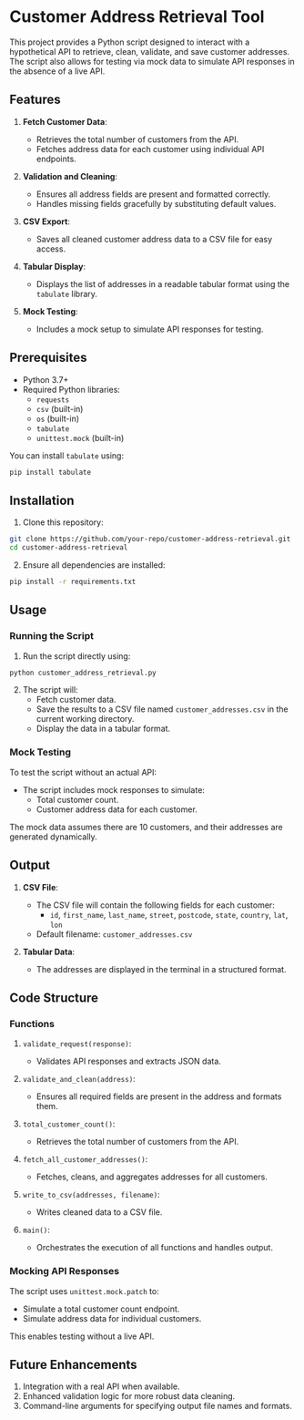 # Customer Address Retrieval Tool

This project provides a Python script designed to interact with a hypothetical API to retrieve, clean, validate, and save customer addresses. The script also allows for testing via mock data to simulate API responses in the absence of a live API.

## Features

1. **Fetch Customer Data**:
   - Retrieves the total number of customers from the API.
   - Fetches address data for each customer using individual API endpoints.

2. **Validation and Cleaning**:
   - Ensures all address fields are present and formatted correctly.
   - Handles missing fields gracefully by substituting default values.

3. **CSV Export**:
   - Saves all cleaned customer address data to a CSV file for easy access.

4. **Tabular Display**:
   - Displays the list of addresses in a readable tabular format using the `tabulate` library.

5. **Mock Testing**:
   - Includes a mock setup to simulate API responses for testing.

## Prerequisites

- Python 3.7+
- Required Python libraries:
  - `requests`
  - `csv` (built-in)
  - `os` (built-in)
  - `tabulate`
  - `unittest.mock` (built-in)

You can install `tabulate` using:
```bash
pip install tabulate
```

## Installation

1. Clone this repository:
```bash
git clone https://github.com/your-repo/customer-address-retrieval.git
cd customer-address-retrieval
```

2. Ensure all dependencies are installed:
```bash
pip install -r requirements.txt
```

## Usage

### Running the Script

1. Run the script directly using:
```bash
python customer_address_retrieval.py
```

2. The script will:
   - Fetch customer data.
   - Save the results to a CSV file named `customer_addresses.csv` in the current working directory.
   - Display the data in a tabular format.

### Mock Testing

To test the script without an actual API:
- The script includes mock responses to simulate:
  - Total customer count.
  - Customer address data for each customer.

The mock data assumes there are 10 customers, and their addresses are generated dynamically.

## Output

1. **CSV File**:
   - The CSV file will contain the following fields for each customer:
     - `id`, `first_name`, `last_name`, `street`, `postcode`, `state`, `country`, `lat`, `lon`
   - Default filename: `customer_addresses.csv`

2. **Tabular Data**:
   - The addresses are displayed in the terminal in a structured format.

## Code Structure

### Functions

1. `validate_request(response)`:
   - Validates API responses and extracts JSON data.

2. `validate_and_clean(address)`:
   - Ensures all required fields are present in the address and formats them.

3. `total_customer_count()`:
   - Retrieves the total number of customers from the API.

4. `fetch_all_customer_addresses()`:
   - Fetches, cleans, and aggregates addresses for all customers.

5. `write_to_csv(addresses, filename)`:
   - Writes cleaned data to a CSV file.

6. `main()`:
   - Orchestrates the execution of all functions and handles output.

### Mocking API Responses

The script uses `unittest.mock.patch` to:
- Simulate a total customer count endpoint.
- Simulate address data for individual customers.

This enables testing without a live API.

## Future Enhancements

1. Integration with a real API when available.
2. Enhanced validation logic for more robust data cleaning.
3. Command-line arguments for specifying output file names and formats.